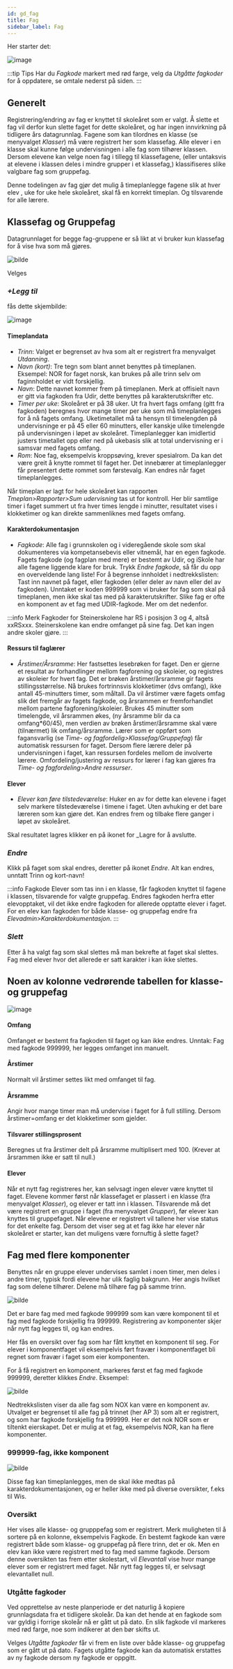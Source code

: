 ```yaml
---
id: gd_fag
title: Fag
sidebar_label: Fag
---
```


Her starter det:

![image](https://github.com/BarmanHanssen/iskole/assets/80097133/a3738e48-fd7b-4bf1-a113-97a5c4aa6c08)

:::tip Tips
Har du _Fagkode_ markert med rød farge, velg da _Utgåtte fagkoder_ for å oppdatere, se omtale nederst på siden.
:::
## Generelt
Registrering/endring av fag er knyttet til skoleåret som er valgt. Å slette et fag vil derfor kun slette faget for dette skoleåret, og har ingen innvirkning på tidligere års datagrunnlag.
Fagene som kan tilordnes en klasse (se menyvalget _Klasser_) må være registrert her som klassefag. Alle elever i en klasse skal kunne følge undervisningen i alle fag som tilhører klassen.
Dersom elevene kan velge noen fag i tillegg til klassefagene, (eller untaksvis at elevene i klassen deles i mindre grupper i et klassefag,) klassifiseres  slike valgbare fag som gruppefag.

Denne todelingen av fag gjør det mulig å timeplanlegge fagene slik at hver elev , uke for uke hele skoleåret, skal få en korrekt timeplan.  Og tilsvarende for alle lærere.

## Klassefag og Gruppefag
Datagrunnlaget for begge fag-gruppene er så likt at vi bruker kun klassefag for å vise hva som må gjøres.

![bilde](https://github.com/BarmanHanssen/iskole/assets/80097133/cb1a6ccd-29ed-44a1-94cf-a6283a4105d0)

Velges 

 ### _+Legg til_
 fås dette skjembilde:

![image](https://github.com/BarmanHanssen/iskole/assets/80097133/2e81ab11-2b2f-47ff-942f-afeabca93d55)

#### Timeplandata
- _Trinn_: Valget er begrenset av hva som alt er registrert fra menyvalget _Utdanning_. 
- _Navn (kort)_: Tre tegn som blant annet benyttes på timeplanen. Eksempel: NOR for faget norsk, kan brukes på alle trinn selv om faginnholdet er vidt forskjellig.
- _Navn_: Dette navnet kommer frem på timeplanen. Merk at offisielt navn er gitt via fagkoden fra Udir, dette benyttes på karakterutskrifter etc.
- _Timer per uke_: Skoleåret er på 38 uker. Ut fra hvert fags omfang (gitt fra fagkoden) beregnes hvor mange timer per uke som må timeplanlegges for å nå fagets omfang. Uketimetallet må ta hensyn til timelengden på undervisninge er på 45 eller 60 minutters, eller kanskje ulike timelengde på undervisningen i løpet av skoleåret. Timeplanlegger kan imidlertid justers timetallet opp eller ned på ukebasis slik at total undervisning er i samsvar med fagets omfang.
- _Rom_: Noe fag, eksempelvis kroppsøving, krever spesialrom. Da kan det være greit å knytte rommet til faget her. Det innebærer at timeplanlegger får presentert dette rommet som førstevalg. Kan endres når faget timeplanlegges.

Når timeplan er lagt for hele skoleåret kan rapporten _Tmeplan>Rapporter>Sum udervisning_ tas ut for kontroll. Her blir samtlige timer i faget summert ut fra hver times lengde i minutter, resultatet vises i klokketimer og kan direkte sammenliknes med fagets omfang. 

#### Karakterdokumentasjon
- _Fagkode_: Alle fag i grunnskolen og i videregående skole som skal dokumenteres via kompetansebevis eller vitnemål,  har en egen fagkode. Fagets fagkode (og fagplan med mere) er bestemt av Udir, og iSkole har alle fagene liggende klare for bruk. Trykk _Endre fagkode_, så får du opp en overveldende lang liste! For å begrense innholdet i nedtrekkslisten: Tast inn navnet på faget, eller fagkoden (eller deler av navn eller del av fagkoden). Unntaket er koden 999999 som vi bruker for fag som skal på timeplanen, men ikke skal tas med på karakterutskrifter. Slike fag er ofte en komponent av et fag med UDIR-fagkode. Mer om det nedenfor.

:::info Merk 
Fagkoder for Steinerskolene har RS i posisjon 3 og 4, altså xxRSxxx. Steinerskolene kan endre omfanget på sine fag. Det kan ingen andre skoler gjøre.
:::

#### Ressurs til faglærer
- _Årstimer/Årsramme_: Her fastsettes lesebrøken for faget. Den er gjerne et resultat av forhandlinger mellom fagforening og skoleier, og registres av skoleier for hvert fag. Det er brøken årstimer/årsramme gir fagets stillingsstørrelse. Nå brukes fortrinnsvis klokketimer (dvs omfang), ikke antall 45-minutters timer, som måltall. Da vil årstimer være fagets omfag slik det fremgår av fagets fagkode, og årsrammen er fremforhandlet mellom partene fagforening/skoleier. Brukes 45 minutter som timelengde, vil årsrammen økes, (ny årsramme blir da ca omfang*60/45), men verdien av brøken årstimer/årsramme skal være (tilnærmet) lik omfang/årsramme. Lærer som er oppført som fagansvarlig (se _Time- og fagfordelig>Klassefag/Gruppefag_) får automatisk ressursen for faget. Dersom flere lærere deler på undervisningen i faget, kan ressursen fordeles mellom de involverte lærere. Omfordeling/justering av ressurs for lærer i fag kan gjøres fra _Time- og fagfordeling>Andre ressurser_.

#### Elever
- _Elever kan føre tilstedeværelse_: Huker en av for dette kan elevene i faget selv markere tilstedeværelse i timene i faget. Uten avhuking er det bare læreren som kan gjøre det. Kan endres frem og tilbake flere ganger i løpet av skoleåret.

Skal resultatet lagres klikker en på ikonet for _Lagre for å avslutte.

### _Endre_
Klikk på faget som skal endres, deretter på ikonet _Endre_.
Alt kan endres, unntatt Trinn og kort-navn! 

:::info Fagkode
Elever som tas inn i en klasse, får fagkoden knyttet til fagene i klassen, tilsvarende for valgte gruppefag. Endres fagkoden herfra etter elevopptaket, vil det ikke endre fagkoden for allerede opptatte elever i faget. For en elev kan fagkoden for både klasse- og gruppefag  endre fra _Elevadmin>Karakterdokumentasjon_. 
:::

### _Slett_
Etter å ha valgt fag som skal slettes må man bekrefte at faget skal slettes. Fag med elever hvor det allerede er satt karakter i kan ikke slettes.

## Noen av kolonne vedrørende tabellen for klasse- og gruppefag
![image](https://github.com/BarmanHanssen/iskole/assets/80097133/ad2ff266-6032-415f-b5f9-b92467eed0d4)
#### Omfang
Omfanget er bestemt fra fagkoden til faget og kan ikke endres. Unntak: Fag med fagkode 999999, her legges omfanget inn manuelt.

#### Årstimer
Normalt vil årstimer settes likt med omfanget til fag. 

#### Årsramme 
Angir hvor mange timer man må undervise i faget for å full stilling. Dersom årstimer=omfang er det klokketimer som gjelder.

#### Tilsvarer stillingsprosent
Beregnes ut fra årstimer delt på årsramme multiplisert med 100. (Krever at årsrammen ikke er satt til null.)

####  Elever
Når et nytt fag registreres her, kan selvsagt ingen elever være knyttet til faget. Elevene kommer først når klassefaget er plassert i en klasse (fra menyvalget _Klasser_), og elever er tatt inn i klassen. Tilsvarende må det være registrert en gruppe i faget (fra menyvalget _Grupper_), før elever kan knyttes til gruppefaget.
Når elevene er registrert vil tallene her vise status for det enkelte fag. Dersom det viser seg at et fag ikke har elever når skoleåret er starter, kan det muligens være fornuftig å slette faget?

## Fag med flere komponenter

Benyttes når en gruppe elever undervises samlet i noen timer, men deles i andre timer, typisk fordi elevene har ulik faglig bakgrunn. Her angis hvilket fag som delene tilhører. Delene må tilhøre fag på samme trinn.

![bilde](https://github.com/BarmanHanssen/iskole/assets/80097133/a2dc278b-7b08-4820-b642-9c7b0c4bf201)

Det er bare fag med med fagkode 999999 som kan være komponent til et fag med fagkode forskjellig fra 999999. Registrering av komponenter skjer når nytt fag legges til, og kan endres.

Her fås en oversikt over fag som har fått knyttet en komponent til seg. For elever i komponentfaget vil eksempelvis ført fravær i komponentfaget bli regnet som fravær i faget som eier komponenten.

For å få registrert en komponent, markeres først et fag med fagkode 999999, deretter klikkes _Endre_. Eksempel:

![bilde](https://github.com/BarmanHanssen/iskole/assets/80097133/b9ad052a-18f5-4d60-96cb-887fb912e526)

Nedtrekkslisten viser da alle fag som NOX kan være en komponent av. Utvalget er begrenset til alle fag på trinnet (her AP 3) som alt er registrert, og som har fagkode forskjellig fra 999999. Her er det nok NOR som er tiltenkt eierskapet. Det er mulig at et fag, eksempelvis NOR, kan ha flere komponenter.

### 999999-fag, ikke komponent

![bilde](https://github.com/BarmanHanssen/iskole/assets/80097133/330f9328-f603-48e3-a2e6-80b388df43ff)

Disse fag kan timeplanlegges, men de skal ikke medtas på karakterdokumentasjonen, og er heller ikke med på diverse oversikter, f.eks til Wis. 

### Oversikt
Her vises alle klasse- og grupppefag som er registrert. Merk muligheten til å sortere på en kolonne, eksempelvis Fagkode. En bestemt fagkode kan være registrert både som klasse- og gruppefag på flere trinn, det er ok. Men en elev kan ikke være registrert med to fag med samme fagkode. Dersom denne oversikten tas frem etter skolestart, vil _Elevantall_ vise hvor mange elever som er registrert med faget. Når nytt fag legges til, er selvsagt elevantallet null.

### Utgåtte fagkoder

Ved opprettelse av neste planperiode er det naturlig å kopiere grunnlagsdata fra et tidligere skoleår. Da kan det hende at en fagkode som var gyldig i forrige skoleår nå er gått ut på dato. En slik fagkode vil markeres med rød farge, noe som indikerer at den bør skifts ut.

Velges _Utgåtte fagkoder_ får vi frem en liste over både klasse- og gruppefag som er gått ut på dato. Fagets utgåtte fagkode kan da automatisk erstattes av ny fagkode dersom ny fagkode er oppgitt. 
